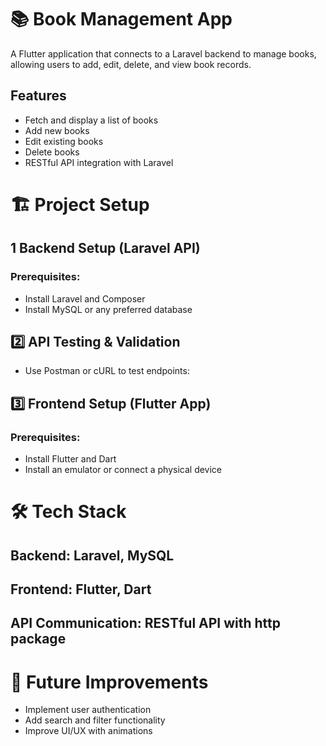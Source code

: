 # 📚  Book Management App

A Flutter application that connects to a Laravel backend to manage books, allowing users to add, edit, delete, and view book records.

## Features

- Fetch and display a list of books
- Add new books
- Edit existing books
- Delete books
- RESTful API integration with Laravel

# 🏗 Project Setup

## 1️ Backend Setup (Laravel API)

### Prerequisites:

- Install Laravel and Composer
- Install MySQL or any preferred database

## 2️⃣ API Testing & Validation

- Use Postman or cURL to test endpoints:

## 3️⃣ Frontend Setup (Flutter App)

### Prerequisites:

- Install Flutter and Dart
- Install an emulator or connect a physical device

# 🛠 Tech Stack

## Backend: Laravel, MySQL
## Frontend: Flutter, Dart
## API Communication: RESTful API with http package

# 📝 Future Improvements

- Implement user authentication
- Add search and filter functionality
- Improve UI/UX with animations
